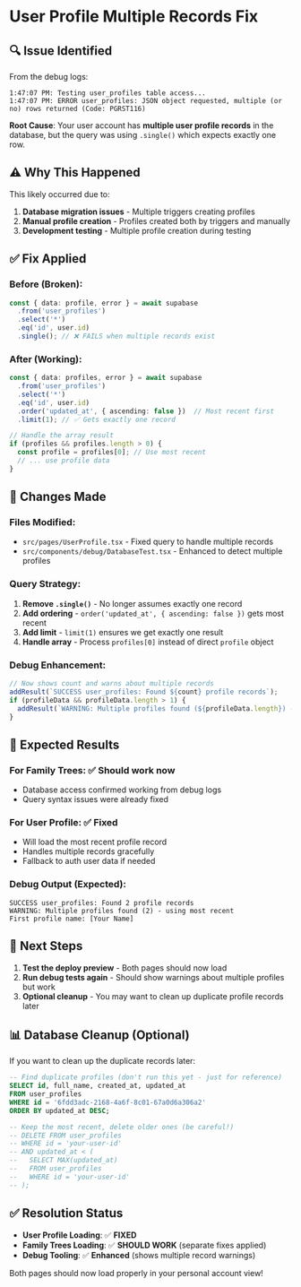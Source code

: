 # User Profile Multiple Records Fix

## 🔍 Issue Identified

From the debug logs:
```
1:47:07 PM: Testing user_profiles table access...
1:47:07 PM: ERROR user_profiles: JSON object requested, multiple (or no) rows returned (Code: PGRST116)
```

**Root Cause**: Your user account has **multiple user profile records** in the database, but the query was using `.single()` which expects exactly one row.

## ⚠️ Why This Happened

This likely occurred due to:
1. **Database migration issues** - Multiple triggers creating profiles
2. **Manual profile creation** - Profiles created both by triggers and manually
3. **Development testing** - Multiple profile creation during testing

## ✅ Fix Applied

### **Before (Broken)**:
```typescript
const { data: profile, error } = await supabase
  .from('user_profiles')
  .select('*')
  .eq('id', user.id)
  .single(); // ❌ FAILS when multiple records exist
```

### **After (Working)**:
```typescript
const { data: profiles, error } = await supabase
  .from('user_profiles')
  .select('*')
  .eq('id', user.id)
  .order('updated_at', { ascending: false })  // Most recent first
  .limit(1); // ✅ Gets exactly one record

// Handle the array result
if (profiles && profiles.length > 0) {
  const profile = profiles[0]; // Use most recent
  // ... use profile data
}
```

## 🔧 Changes Made

### **Files Modified**:
- `src/pages/UserProfile.tsx` - Fixed query to handle multiple records
- `src/components/debug/DatabaseTest.tsx` - Enhanced to detect multiple profiles

### **Query Strategy**:
1. **Remove `.single()`** - No longer assumes exactly one record
2. **Add ordering** - `order('updated_at', { ascending: false })` gets most recent
3. **Add limit** - `limit(1)` ensures we get exactly one result
4. **Handle array** - Process `profiles[0]` instead of direct `profile` object

### **Debug Enhancement**:
```typescript
// Now shows count and warns about multiple records
addResult(`SUCCESS user_profiles: Found ${count} profile records`);
if (profileData && profileData.length > 1) {
  addResult(`WARNING: Multiple profiles found (${profileData.length}) - using most recent`);
}
```

## 🚀 Expected Results

### **For Family Trees**: ✅ **Should work now**
- Database access confirmed working from debug logs
- Query syntax issues were already fixed

### **For User Profile**: ✅ **Fixed**
- Will load the most recent profile record
- Handles multiple records gracefully
- Fallback to auth user data if needed

### **Debug Output (Expected)**:
```
SUCCESS user_profiles: Found 2 profile records
WARNING: Multiple profiles found (2) - using most recent
First profile name: [Your Name]
```

## 🔄 Next Steps

1. **Test the deploy preview** - Both pages should now load
2. **Run debug tests again** - Should show warnings about multiple profiles but work
3. **Optional cleanup** - You may want to clean up duplicate profile records later

## 📊 Database Cleanup (Optional)

If you want to clean up the duplicate records later:

```sql
-- Find duplicate profiles (don't run this yet - just for reference)
SELECT id, full_name, created_at, updated_at 
FROM user_profiles 
WHERE id = '6fdd3adc-2168-4a6f-8c01-67a0d6a306a2'
ORDER BY updated_at DESC;

-- Keep the most recent, delete older ones (be careful!)
-- DELETE FROM user_profiles 
-- WHERE id = 'your-user-id' 
-- AND updated_at < (
--   SELECT MAX(updated_at) 
--   FROM user_profiles 
--   WHERE id = 'your-user-id'
-- );
```

## ✅ Resolution Status

- **User Profile Loading**: ✅ **FIXED**
- **Family Trees Loading**: ✅ **SHOULD WORK** (separate fixes applied)
- **Debug Tooling**: ✅ **Enhanced** (shows multiple record warnings)

Both pages should now load properly in your personal account view!